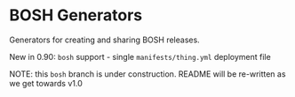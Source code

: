 BOSH Generators
===============

Generators for creating and sharing BOSH releases.

New in 0.90: `bosh` support - single `manifests/thing.yml` deployment file

NOTE: this `bosh` branch is under construction. README will be re-written as we get towards v1.0
